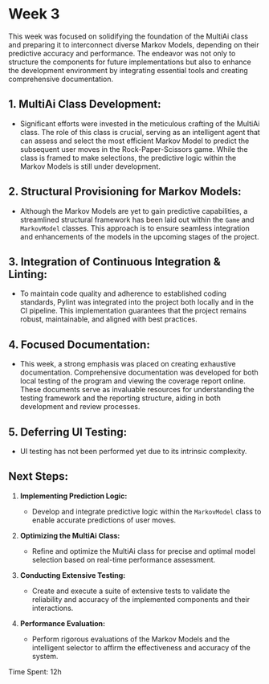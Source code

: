 # Week 3

This week was focused on solidifying the foundation of the MultiAi class and preparing it to interconnect diverse Markov Models, depending on their predictive accuracy and performance. The endeavor was not only to structure the components for future implementations but also to enhance the development environment by integrating essential tools and creating comprehensive documentation.

## 1. **MultiAi Class Development:**
   - Significant efforts were invested in the meticulous crafting of the MultiAi class. The role of this class is crucial, serving as an intelligent agent that can assess and select the most efficient Markov Model to predict the subsequent user moves in the Rock-Paper-Scissors game. While the class is framed to make selections, the predictive logic within the Markov Models is still under development.

## 2. **Structural Provisioning for Markov Models:**
   - Although the Markov Models are yet to gain predictive capabilities, a streamlined structural framework has been laid out within the `Game` and `MarkovModel` classes. This approach is to ensure seamless integration and enhancements of the models in the upcoming stages of the project.

## 3. **Integration of Continuous Integration & Linting:**
   - To maintain code quality and adherence to established coding standards, Pylint was integrated into the project both locally and in the CI pipeline. This implementation guarantees that the project remains robust, maintainable, and aligned with best practices.

## 4. **Focused Documentation:**
   - This week, a strong emphasis was placed on creating exhaustive documentation. Comprehensive documentation was developed for both local testing of the program and viewing the coverage report online. These documents serve as invaluable resources for understanding the testing framework and the reporting structure, aiding in both development and review processes.

## 5. **Deferring UI Testing:**
   - UI testing has not been performed yet due to its intrinsic complexity. 


## Next Steps:
1. **Implementing Prediction Logic:**
   - Develop and integrate predictive logic within the `MarkovModel` class to enable accurate predictions of user moves.
   
2. **Optimizing the MultiAi Class:**
   - Refine and optimize the MultiAi class for precise and optimal model selection based on real-time performance assessment.
   
3. **Conducting Extensive Testing:**
   - Create and execute a suite of extensive tests to validate the reliability and accuracy of the implemented components and their interactions.
   
6. **Performance Evaluation:**
   - Perform rigorous evaluations of the Markov Models and the intelligent selector to affirm the effectiveness and accuracy of the system.

Time Spent: 12h